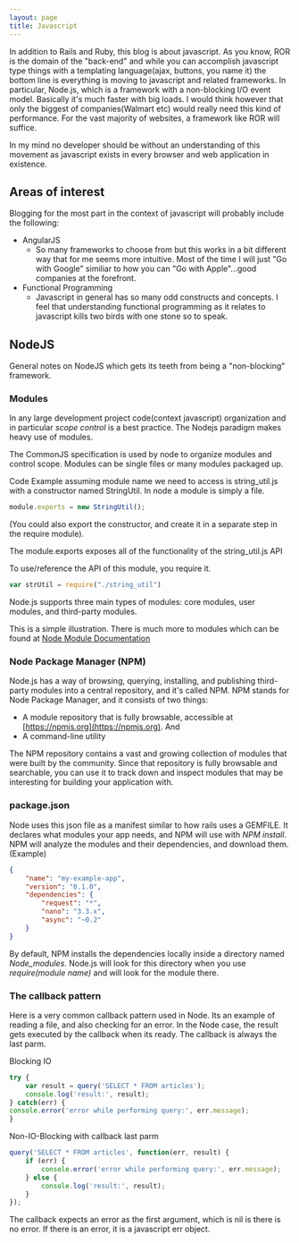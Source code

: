 ```yaml
---
layout: page
title: Javascript
---
```


<p>
In addition to Rails and Ruby, this blog is about javascript.  As you know, ROR is the domain of the "back-end" and while you can accomplish javascript
type things with a templating language(ajax, buttons, you name it) the bottom line is everything is moving to javascript and related frameworks.  In particular,
Node.js, which is a framework with a non-blocking I/O event model. Basically it's much faster with big loads.  I would think however
that only the biggest of companies(Walmart etc) would really need this kind of performance.  For the vast majority
of websites, a framework like ROR will suffice.
</p>
<p>
In my mind no developer should be without an understanding of this movement as javascript exists in every browser and web application in existence.
</p>

## Areas of interest

Blogging for the most part in the context of javascript will probably include the following:
* AngularJS
   * So many frameworks to choose from but this works in a bit different way that for me seems more intuitive. Most of the time
   I will just "Go with Google" similiar to how you can "Go with Apple"...good companies at the forefront.
* Functional Programming
    * Javascript in general has so many odd constructs and concepts.  I feel that understanding functional programming as it relates to javascript kills two birds with one stone so to speak.

## NodeJS
General notes on NodeJS which gets its teeth from being a "non-blocking" framework.

### Modules
In any large development project code(context javascript) organization and in particular *scope control* is a best practice.  The Nodejs paradigm makes heavy use of
modules.  

The CommonJS specification is used by node to organize modules and control scope.  Modules can be single files or many modules packaged up.

Code Example assuming module name we need to access is string_util.js with a constructor named StringUtil.  In node a module
is simply a file.

```javascript
module.exports = new StringUtil();
```
(You could also export the constructor, and create it in a separate step in the require module).

The module.exports exposes all of the functionality of the string_util.js API
    
To use/reference the API of this module, you require it.

```javascript
var strUtil = require("./string_util")
```
Node.js supports three main types of modules: core modules, user modules, and third-party modules.


This is a simple illustration.  There is much more to modules which can be found at [Node Module Documentation](https://nodejs.org/api/modules.html)

### Node Package Manager (NPM)
Node.js has a way of browsing, querying, installing, and publishing third-party modules into a central repository,
 and it's called NPM. NPM stands for Node Package Manager, and it consists of two things:

- A module repository that is fully browsable, accessible at [https://npmjs.org](https://npmjs.org).  And 
- A command-line utility

The NPM repository contains a vast and growing collection of modules that were built by the community.
 Since that repository is fully browsable and searchable, you can use it to track down and inspect modules 
 that may be interesting for building your application with.

### package.json
Node uses this json file as a manifest similar to how rails uses a GEMFILE. It declares what modules your app
needs, and NPM will use with *NPM install*.  NPM will analyze the modules and their dependencies, and download
them. (Example)

```json
{
    "name": "my-example-app",
    "version": "0.1.0",
    "dependencies": {
        "request": "*",
        "nano": "3.3.x",
        "async": "~0.2"
    }
}
```
By default, NPM installs the dependencies locally inside a directory named *Node_modules*. Node.js will look for this directory 
when you use *require(module name)* and will look for the module there.

### The callback pattern

Here is a very common callback pattern used in Node.  Its an example of reading a file, and also checking for an error. In
the Node case, the result gets executed by the callback when its ready.  The callback is always the last parm.

Blocking IO

```javascript
try {
    var result = query('SELECT * FROM articles');
    console.log('result:', result);
} catch(err) {
console.error('error while performing query:', err.message);
}
```

Non-IO-Blocking with callback last parm

```javascript
query('SELECT * FROM articles', function(err, result) {
    if (err) {
        console.error('error while performing query:', err.message);
    } else {
        console.log('result:', result);
    }
});
```
The callback expects an error as the first argument, which is nil is there is no error. If there is an
error, it is a javascript err object.